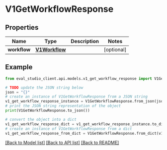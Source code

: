 # V1GetWorkflowResponse


## Properties

Name | Type | Description | Notes
------------ | ------------- | ------------- | -------------
**workflow** | [**V1Workflow**](V1Workflow.md) |  | [optional] 

## Example

```python
from eval_studio_client.api.models.v1_get_workflow_response import V1GetWorkflowResponse

# TODO update the JSON string below
json = "{}"
# create an instance of V1GetWorkflowResponse from a JSON string
v1_get_workflow_response_instance = V1GetWorkflowResponse.from_json(json)
# print the JSON string representation of the object
print(V1GetWorkflowResponse.to_json())

# convert the object into a dict
v1_get_workflow_response_dict = v1_get_workflow_response_instance.to_dict()
# create an instance of V1GetWorkflowResponse from a dict
v1_get_workflow_response_from_dict = V1GetWorkflowResponse.from_dict(v1_get_workflow_response_dict)
```
[[Back to Model list]](../README.md#documentation-for-models) [[Back to API list]](../README.md#documentation-for-api-endpoints) [[Back to README]](../README.md)


